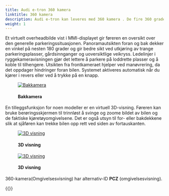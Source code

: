 ```yaml
---
title: Audi e-tron 360 kamera
linktitle: 360 kamera
description: Audi e-tron kan leveres med 360 kamera . De fire 360 graders kameraene på kjøretøyet skanner umiddelbar nærhet og viser hindringer innenfor. Sjåfører kan velge mellom ulike visninger som forenkler parkering og manøvrering.
weight: 1
---
```

<!-- markdownlint-disable MD033 -->
Et virtuelt overheadbilde vist i MMI-displayet gir føreren en oversikt over den generelle parkeringssituasjonen. Panoramautsikten foran og bak dekker en vinkel på nesten 180 grader og gir bedre sikt ved utkjøring av trange parkeringsplasser, gårdsinnganger og uoversiktlige veikryss. Ledelinjer i ryggekameravisningen gjør det lettere å parkere på loddrette plasser og å koble til tilhengere. Utsikten fra frontkameraet hjelper ved manøvrering, da det oppdager hindringer foran bilen. Systemet aktiveres automatisk når du kjører i revers eller ved å trykke på en knapp.

<figure>
    <a href="https://media.electrichasgoneaudi.net/multimedia/models/e-tron/technology/drivingassistance/360camera/camerarear.jpg">
        <img src="https://media.electrichasgoneaudi.net/multimedia/models/e-tron/technology/drivingassistance/360camera/camerarears.jpg"
        alt="Bakkamera" title="Bakkamera">
    </a>
    <figcaption><h4>Bakkamera</h4></figcaption>
</figure>

En tilleggsfunksjon for noen modeller er en virtuell 3D-visning. Føreren kan bruke berøringsskjermen til trinnløst å svinge og zoome bildet av bilen og de faktiske kjøretøyomgivelsene. Det er også utsyn til for- eller bakdekkene slik at sjåføren kan trekke bilen opp rett ved siden av fortauskanten.

<figure>
    <a href="https://media.electrichasgoneaudi.net/multimedia/models/e-tron/technology/drivingassistance/360camera/camera3d.jpg">
        <img src="https://media.electrichasgoneaudi.net/multimedia/models/e-tron/technology/drivingassistance/360camera/camera3ds.jpg"
        alt="3D visning" title="3D visning">
    </a>
    <figcaption><h4>3D visning</h4></figcaption>
</figure>

<figure>
    <a href="https://media.electrichasgoneaudi.net/multimedia/models/e-tron/technology/drivingassistance/360camera/camera3d_2.jpg">
        <img src="https://media.electrichasgoneaudi.net/multimedia/models/e-tron/technology/drivingassistance/360camera/camera3d_2s.jpg"
        alt="3D visning" title="3D visning">
    </a>
    <figcaption><h4>3D visning</h4></figcaption>
</figure>

360-kamera(Omgivelsesvisning) har alternativ-ID **PCZ** (omgivelsesvisning).

{{<children description="true" />}}
